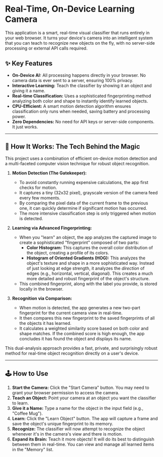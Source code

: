 # Real-Time, On-Device Learning Camera

This application is a smart, real-time visual classifier that runs entirely in your web browser. It turns your device's camera into an intelligent system that you can teach to recognize new objects on the fly, with no server-side processing or external API calls required.

## ✨ Key Features

-   **On-Device AI:** All processing happens directly in your browser. No camera data is ever sent to a server, ensuring 100% privacy.
-   **Interactive Learning:** Teach the classifier by showing it an object and giving it a name.
-   **Real-time Classification:** Uses a sophisticated fingerprinting method analyzing both color and shape to instantly identify learned objects.
-   **CPU-Efficient:** A smart motion detection algorithm ensures classification only runs when needed, saving battery and processing power.
-   **Zero Dependencies:** No need for API keys or server-side components. It just works.

---

## 🚀 How It Works: The Tech Behind the Magic

This project uses a combination of efficient on-device motion detection and a multi-faceted computer vision technique for robust object recognition.

1.  **Motion Detection (The Gatekeeper):**
    -   To avoid constantly running expensive calculations, the app first checks for motion.
    -   It captures a tiny (32x32 pixel), grayscale version of the camera feed every few moments.
    -   By comparing the pixel data of the current frame to the previous one, it can quickly determine if significant motion has occurred.
    -   The more intensive classification step is only triggered when motion is detected.

2.  **Learning via Advanced Fingerprinting:**
    -   When you "learn" an object, the app analyzes the captured image to create a sophisticated "fingerprint" composed of two parts:
        -   **Color Histogram:** This captures the overall color distribution of the object, creating a profile of its colors.
        -   **Histogram of Oriented Gradients (HOG):** This analyzes the object's texture and shape in a more sophisticated way. Instead of just looking at edge strength, it analyzes the *direction* of edges (e.g., horizontal, vertical, diagonal). This creates a much more detailed and robust fingerprint of the object's structure.
    -   This combined fingerprint, along with the label you provide, is stored locally in the browser.

3.  **Recognition via Comparison:**
    -   When motion is detected, the app generates a new two-part fingerprint for the current camera view in real-time.
    -   It then compares this new fingerprint to the saved fingerprints of all the objects it has learned.
    -   It calculates a weighted similarity score based on both color and shape matches. If the combined score is high enough, the app concludes it has found the object and displays its name.

This dual-analysis approach provides a fast, private, and surprisingly robust method for real-time object recognition directly on a user's device.

---

## 🕹️ How to Use

1.  **Start the Camera:** Click the "Start Camera" button. You may need to grant your browser permission to access the camera.
2.  **Teach an Object:** Point your camera at an object you want the classifier to learn.
3.  **Give it a Name:** Type a name for the object in the input field (e.g., "Coffee Mug").
4.  **Learn:** Click the "Learn Object" button. The app will capture a frame and save the object's unique fingerprint to its memory.
5.  **Recognize:** The classifier will now attempt to recognize the object whenever it's in the camera's view and there is motion.
6.  **Expand its Brain:** Teach it more objects! It will do its best to distinguish between them in real-time. You can view and manage all learned items in the "Memory" list.